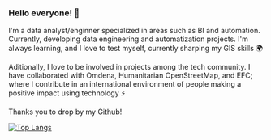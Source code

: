 ### Hello everyone! 👋

I'm a data analyst/enginner specialized in areas such as BI and automation. Currently, developing data engineering and automatization projects. I'm always learning, and I love to test myself, currently sharping my GIS skills 🌍

Aditionally, I love to be involved in projects among the tech community. I have collaborated with Omdena, Humanitarian OpenStreetMap, and EFC; where I contribute in an international environment of people making a positive impact using technology ⚡

Thanks you to drop by my Github!

[![Top Langs](https://github-readme-stats.vercel.app/api/top-langs/?username=fserrey)](https://github.com/fserrey/github-readme-stats)


<!--
**fserrey/fserrey** is a ✨ _special_ ✨ repository because its `README.md` (this file) appears on your GitHub profile.

Here are some ideas to get you started:

- 🔭 I’m currently working on ...
- 🌱 I’m currently learning ...
- 👯 I’m looking to collaborate on ...
- 🤔 I’m looking for help with ...
- 💬 Ask me about ...
- 📫 How to reach me: ...
- 😄 Pronouns: ...
- ⚡ Fun fact: ...
-->
